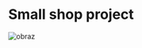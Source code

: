 # Small shop project


![obraz](https://github.com/user-attachments/assets/cd004083-4edf-42c7-91fe-e914221b243d)


